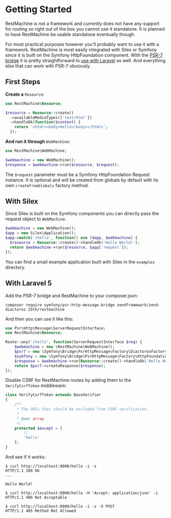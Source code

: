 # Getting Started

RestMachine is not a framework and currently does not have any support for routing so right out of the box you cannot use it standalone.
It is planned to have RestMachine be usable standalone eventually though.

For most practical purposes however you'll probably want to use it with a framework.
RestMachine is most easily integrated with Silex or Symfony since it is built on the Symfony HttpFoundation component.
With the [PSR-7 bridge](http://symfony.com/doc/current/cookbook/psr7.html) it is pretty straightforward to
[use with Laravel](http://laravel.com/docs/requests#psr7-requests) as well.
And everything else that can work with PSR-7 obviously.

## First Steps

**Create a** `Resource`:

```php
use RestMachine\Resource;

$resource = Resource::create()
  ->availableMediaTypes(['text/html'])
  ->handleOk(function($context) {
    return '<html><body>Hello</body></html>';
  });
```

**And run it through** `WebMachine`:

```php
use RestMachine\WebMachine;

$webmachine = new WebMachine();
$response = $webmachine->run($resource, $request);
```

The `$request` parameter must be a Symfony HttpFoundation Request instance.
It is optional and will be created from globals by default with its own `createFromGlobals` factory method.

## With Silex

Since Silex is built on the Symfony components you can directly pass the request object to `WebMachine`.

```php
$webmachine = new WebMachine();
$app = new Silex\Application();
$app->match('/hello', function() use ($app, $webmachine) {
  $resource = Resource::create()->handleOk('Hello World!');
  return $webmachine->run($resource, $app['request']);
});
```

You can find a small example application built with Silex in the `examples` directory.

## With Laravel 5

Add the PSR-7 bridge and RestMachine to your composer.json:

```
composer require symfony/psr-http-message-bridge zendframework/zend-diactoros 25th/restmachine
```

And then you can use it like this:

```php
use Psr\Http\Message\ServerRequestInterface;
use RestMachine\Resource;

Route::any('/hello', function(ServerRequestInterface $req) {
    $webmachine = new \RestMachine\WebMachine();
    $psr7 = new \Symfony\Bridge\PsrHttpMessage\Factory\DiactorosFactory();
    $symfony = new \Symfony\Bridge\PsrHttpMessage\Factory\HttpFoundationFactory();
    $response = $webmachine->run(Resource::create()->handleOk('Hello World!'), $symfony->createRequest($req));
    return $psr7->createResponse($response);
});
```

Disable CSRF for RestMachine routes by adding them to the `VerifyCsrfToken` middleware:

```php
class VerifyCsrfToken extends BaseVerifier
{
    /**
     * The URIs that should be excluded from CSRF verification.
     *
     * @var array
     */
    protected $except = [
        //
        'hello'
    ];
}
```

And see if it works:

```
$ curl http://localhost:8000/hello -i -s
HTTP/1.1 200 OK
...

Hello World!
```

```
$ curl http://localhost:8000/hello -H 'Accept: application/json' -i
HTTP/1.1 406 Not Acceptable
```

```
$ curl http://localhost:8000/hello -i -s -X POST
HTTP/1.1 405 Method Not Allowed
```